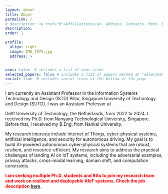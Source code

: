 ```yaml
---
layout: about
title: About
permalink: /
# description: <a href="#">Affiliations</a>. Address. Contacts. Moto. Etc.
description: 
order: 1

profile:
  align: right
  image: IMG_7075.jpg
  address: >


news: false  # includes a list of news items
selected_papers: false # includes a list of papers marked as "selected={true}"
social: true  # includes social icons at the bottom of the page
---
```


<!-- Write your biography here. Tell the world about yourself. Link to your favorite [subreddit](http://reddit.com){:target="\_blank"}. You can put a picture in, too. The code is already in, just name your picture `prof_pic.jpg` and put it in the `img/` folder.

Put your address / P.O. box / other info right below your picture. You can also disable any these elements by editing `profile` property of the YAML header of your `_pages/about.md`. Edit `_bibliography/papers.bib` and Jekyll will render your [publications page](/al-folio/publications/) automatically.

Link to your social media connections, too. This theme is set up to use [Font Awesome icons](http://fortawesome.github.io/Font-Awesome/){:target="\_blank"} and [Academicons](https://jpswalsh.github.io/academicons/){:target="\_blank"}, like the ones below. Add your Facebook, Twitter, LinkedIn, Google Scholar, or just disable all of them. -->

I am currently an Assistant Professor in the Information Systems Technology and Design (ISTD) Pillar, Singapore University of Technology and Design (SUTD). I was an Assistant Professor at 
<!-- the [Embedded Systems Group](https://www.tudelft.nl/ewi/over-de-faculteit/afdelingen/software-technology/embedded-systems) of the Faculty of Electrical Engineering, Mathematics and Computer Science (EEMCS) at  -->
Delft University of Technology, the Netherlands, from 2022 to 2024. I received my Ph.D. from Nanyang Technological University, Singapore. Before that, I received my B.Eng. from Nankai University.

My research interests include Internet of Things, cyber-physical systems, artificial intelligence, and security for autonomous driving. My goal is to build AI-powered autonomous cyber-physical systems that are robust, resilient, and resource-efficient. My research aims to address the practical challenges of landing AI on IoT systems, including the adversarial examples, privacy attacks, cross-modal learning, domain shift, and computation constraints.

**<font color = red>I am seeking multiple Ph.D. students and RAs to join my research team and work on resilient and deployable AIoT systems. Check the job description [here](https://song-qun.github.io/opening/).</font>**

<!-- My research interests also include exploiting physical knowledge to advance the learning process on embedded devices and developing privacy-preserved AIoT systems. -->